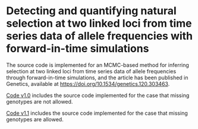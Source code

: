 # Detecting and quantifying natural selection at two linked loci from time series data of allele frequencies with forward-in-time simulations
The source code is implemented for an MCMC-based method for inferring selection at two linked loci from time series data of allele frequencies through forward-in-time simulations, and the article has been published in Genetics, available at https://doi.org/10.1534/genetics.120.303463.

[Code v1.0](https://github.com/zhangyi-he/WFM-2L-DiffusApprox-FwdPMMH/tree/master/Code%20v1.0) includes the source code implemented for the case that missing genotypes are not allowed.

[Code v1.1](https://github.com/zhangyi-he/WFM-2L-DiffusApprox-FwdPMMH/tree/master/Code%20v1.1) includes the source code implemented for the case that missing genotypes are allowed.
